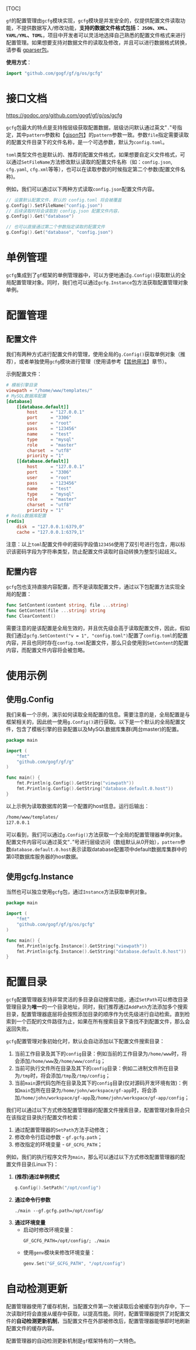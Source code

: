 [TOC]


`gf`的配置管理由```gcfg```模块实现，`gcfg`模块是并发安全的，仅提供配置文件读取功能，不提供数据写入/修改功能，**支持的数据文件格式包括： `JSON`、`XML`、`YAML/YML`、`TOML`**，项目中开发者可以灵活地选择自己熟悉的配置文件格式来进行配置管理。如果想要支持对数据文件的读取及修改，并且可以进行数据格式转换，请参看 [gparser包](encoding/gparser/index.md)。

**使用方式**：
```go
import "github.com/gogf/gf/g/os/gcfg"
```

# 接口文档 

https://godoc.org/github.com/gogf/gf/g/os/gcfg

`gcfg`包最大的特点是支持按层级获取配置数据，层级访问默认通过英文"`.`"号指定，其中`pattern`参数和【[gjson包](encoding/gjson/index.md)】的`pattern`参数一致。参数`file`指定需要读取的配置文件目录下的文件名称，是一个可选参数，默认为`config.toml`。

`toml`类型文件也是默认的、推荐的配置文件格式，如果想要自定义文件格式，可以通过`SetFileName`方法修改默认读取的配置文件名称（如：`config.json`, `cfg.yaml`, `cfg.xml`等等），也可以在读取参数的时候指定第二个参数(配置文件名称)。

例如，我们可以通过以下两种方式读取`config.json`配置文件内容。

```go
// 设置默认配置文件，默认的 config.toml 将会被覆盖
g.Config().SetFileName("config.json")
// 后续读取时将会读取到 config.json 配置文件内容，
g.Config().Get("database")
```

```go
// 也可以直接通过第二个参数指定读取的配置文件
g.Config().Get("database", "config.json")
```


# 单例管理

`gcfg`集成到了`gf`框架的单例管理器中，可以方便地通过`g.Config()`获取默认的全局配置管理对象。同时，我们也可以通过`gcfg.Instance`包方法获取配置管理对象单例。

# 配置管理

## 配置文件
我们有两种方式进行配置文件的管理，使用全局的```g.Config()```获取单例对象（推荐），或者单独使用```gcfg```模块进行管理（使用请参考【[其他用法](os/gcfg/other.md)】章节）。

示例配置文件：
```toml
# 模板引擎目录
viewpath = "/home/www/templates/"
# MySQL数据库配置
[database]
    [[database.default]]
        host     = "127.0.0.1"
        port     = "3306"
        user     = "root"
        pass     = "123456"
        name     = "test"
        type     = "mysql"
        role     = "master"
        charset  = "utf8"
        priority = "1"
    [[database.default]]
        host     = "127.0.0.1"
        port     = "3306"
        user     = "root"
        pass     = "123456"
        name     = "test"
        type     = "mysql"
        role     = "master"
        charset  = "utf8"
        priority = "1"
# Redis数据库配置
[redis]
    disk  = "127.0.0.1:6379,0"
    cache = "127.0.0.1:6379,1"
```
注意：以上`toml`配置文件中的密码字段值`123456`使用了双引号进行包含，用以标识该密码字段为字符串类型，防止配置文件读取时自动转换为整型引起歧义。

## 配置内容

`gcfg`包也支持直接内容配置，而不是读取配置文件，通过以下包配置方法实现全局的配置：
```go
func SetContent(content string, file ...string)
func GetContent(file ...string) string
func ClearContent()
```
需要注意的是该配置是全局生效的，并且优先级会高于读取配置文件，因此，假如我们通过`gcfg.SetContent("v = 1", "config.toml")`配置了`config.toml`的配置内容，并且也同时存在`config.toml`配置文件，那么只会使用到`SetContent`的配置内容，而配置文件内容将会被忽略。

# 使用示例

## 使用g.Config
我们来看一个示例，演示如何读取全局配置的信息。需要注意的是，全局配置是与框架相关的，因此统一使用```g.Config()```进行获取。以下是一个默认的全局配置文件，包含了模板引擎的目录配置以及MySQL数据库集群(两台master)的配置。

```go
package main

import (
    "fmt"
    "github.com/gogf/gf/g"
)

func main() {
    fmt.Println(g.Config().GetString("viewpath"))
    fmt.Println(g.Config().GetString("database.default.0.host"))
}
```
以上示例为读取数据库的第一个配置的host信息。运行后输出：
```html
/home/www/templates/
127.0.0.1
```
可以看到，我们可以通过```g.Config()```方法获取一个全局的配置管理器单例对象。配置文件内容可以通过英文“```.```”号进行层级访问（数组默认从0开始），`pattern`参数```database.default.0.host```表示读取database配置项中default数据库集群中的第0项数据库服务器的host数据。

## 使用gcfg.Instance

当然也可以独立使用`gcfg`包，通过`Instance`方法获取单例对象。

```go
package main

import (
	"fmt"
	"github.com/gogf/gf/g/os/gcfg"
)

func main() {
	fmt.Println(gcfg.Instance().GetString("viewpath"))
	fmt.Println(gcfg.Instance().GetString("database.default.0.host"))
}
```


# 配置目录

`gcfg`配置管理器支持非常灵活的多目录自动搜索功能，通过`SetPath`可以修改目录管理目录为**唯一**的一个目录地址，同时，我们推荐通过`AddPath`方法添加多个搜索目录，配置管理器底层将会按照添加目录的顺序作为优先级进行自动检索。直到检索到一个匹配的文件路径为止，如果在所有搜索目录下查找不到配置文件，那么会返回失败。

`gcfg`配置管理对象初始化时，默认会自动添加以下配置文件搜索目录：
1. 当前工作目录及其下的`config`目录：例如当前的工作目录为`/home/www`时，将会添加`/home/www`及`/home/www/config`；
1. 当前可执行文件所在目录及其下的`config`目录：例如二进制文件所在目录为`/tmp`时，将会添加`/tmp`及`/tmp/config`；
1. 当前`main`源代码包所在目录及其下的`config`目录(仅对源码开发环境有效)：例如`main`包所在目录为`/home/john/workspace/gf-app`时，将会添加`/home/john/workspace/gf-app`及`/home/john/workspace/gf-app/config`；

我们可以通过以下方式修改配置管理器的配置文件搜索目录，配置管理对象将会只在该指定目录执行配置文件检索：
1. 通过配置管理器的`SetPath`方法手动修改；
2. 修改命令行启动参数 - `gf.gcfg.path`；
3. 修改指定的环境变量 - `GF_GCFG_PATH`；

例如，我们的执行程序文件为```main```，那么可以通过以下方式修改配置管理器的配置文件目录(Linux下)：

1. **(推荐)通过单例模式**
	```go
    g.Config().SetPath("/opt/config")
    ```
3. **通过命令行参数**
    ```shell
    ./main --gf.gcfg.path=/opt/config/
    ```
1. **通过环境变量**
    * 启动时修改环境变量：
        ```shell
        GF_GCFG_PATH=/opt/config/; ./main
        ```
    * 使用`genv`模块来修改环境变量：
        ```go
        genv.Set("GF_GCFG_PATH", "/opt/config")
        ```

# 自动检测更新

配置管理器使用了缓存机制，当配置文件第一次被读取后会被缓存到内存中，下一次读取时将会直接从缓存中获取，以提高性能。同时，配置管理器提供了对配置文件的**自动检测更新机制**，当配置文件在外部被修改后，配置管理器能够即时地刷新配置文件的缓存内容。

配置管理器的自动检测更新机制是`gf`框架特有的一大特色。




